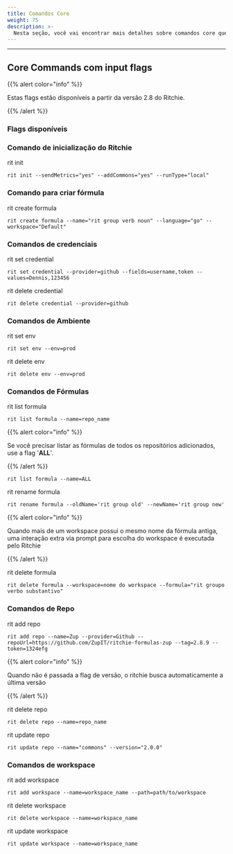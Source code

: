 ```yaml
---
title: Comandos Core
weight: 75
description: >-
  Nesta seção, você vai encontrar mais detalhes sobre comandos core que podem ser usados via input flags.
---
```


---

## Core Commands com input flags

{{% alert color="info" %}}

Estas flags estão disponíveis a partir da versão 2.8 do Ritchie.

{{% /alert %}}

### Flags disponíveis

### Comando de inicialização do Ritchie

rit init

```text
rit init --sendMetrics="yes" --addCommons="yes" --runType="local"
```

### Comando para criar fórmula

rit create formula

```text
rit create formula --name="rit group verb noun" --language="go" --workspace="Default"
```

### Comandos de credenciais

rit set credential

```text
rit set credential --provider=github --fields=username,token --values=Dennis,123456
```

rit delete credential

```text
rit delete credential --provider=github
```

### Comandos de Ambiente

rit set env

```text
rit set env --env=prod
```

rit delete env

```text
rit delete env --env=prod
```

### Comandos de Fórmulas

rit list formula

```text
rit list formula --name=repo_name
```

{{% alert color="info" %}}

Se você precisar listar as fórmulas de todos os repositórios adicionados, use a flag '**ALL**'.

{{% /alert %}}

```text
rit list formula --name=ALL
```

rit rename formula

```text
rit rename formula --oldName='rit group old' --newName='rit group new'
```

{{% alert color="info" %}}

Quando mais de um workspace possui o mesmo nome da fórmula antiga, uma interação extra via prompt para escolha do workspace é executada pelo Ritchie

{{% /alert %}}

rit delete formula

```text
rit delete formula --workspace=nome do workspace --formula="rit groupo verbo substantivo"
```

### Comandos de Repo

rit add repo

```text
rit add repo --name=Zup --provider=Github --repoUrl=https://github.com/ZupIT/ritchie-formulas-zup --tag=2.8.9 --token=1324efg
```

{{% alert color="info" %}}

Quando não é passada a flag de versão, o ritchie busca automaticamente a última versão

{{% /alert %}}

rit delete repo

```text
rit delete repo --name=repo_name
```

rit update repo

```text
rit update repo --name="commons" --version="2.0.0"
```

### Comandos de workspace

rit add workspace

```text
rit add workspace --name=workspace_name --path=path/to/workspace
```

rit delete workspace

```text
rit delete workspace --name=workspace_name
```

rit update workspace

```text
rit update workspace --name=workspace_name
```
